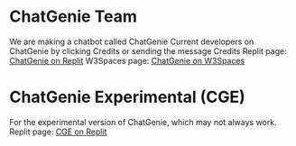 # ChatGenie Team
We are making a chatbot called ChatGenie
Current developers on ChatGenie by clicking Credits or sending the message Credits
Replit page: [ChatGenie on Replit](https://replit.com/@zspocter15/ChatGenie#index.html)
W3Spaces page: [ChatGenie on W3Spaces](https://chatgenie.w3spaces.com)

# ChatGenie Experimental (CGE)
For the experimental version of ChatGenie, which may not always work.
Replit page: [CGE on Replit](https://replit.com/@xb215useracc/ChatGenie-Experimental#index.html)
